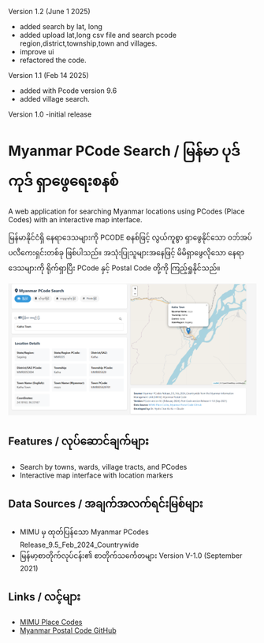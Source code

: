 Version 1.2 (June 1 2025)
- added search by lat, long
- added upload lat,long csv file and search pcode region,district,township,town and villages.
- improve ui
- refactored the code.

Version 1.1 (Feb 14 2025)
- added with Pcode version 9.6
- added village search.


Version 1.0
-initial release

# Myanmar PCode Search / မြန်မာ ပုဒ်ကုဒ် ရှာဖွေရေးစနစ်

A web application for searching Myanmar locations using PCodes (Place Codes) with an interactive map interface.

မြန်မာနိုင်ငံရှိ နေရာဒေသများကို PCODE စနစ်ဖြင့် လွယ်ကူစွာ ရှာဖွေနိုင်သော ဝဘ်အပ်ပလီကေးရှင်းတစ်ခု ဖြစ်ပါသည်။ အသုံးပြုသူများအနေဖြင့် မိမိရှာဖွေလိုသော နေရာဒေသများကို ရိုက်ရှာပြီး PCode နှင့် Postal Code တို့ကို ကြည့်ရှုနိုင်သည်။

![Myanmar PCode Search Application](image.png)

## Features / လုပ်ဆောင်ချက်များ

- Search by towns, wards, village tracts, and PCodes
- Interactive map interface with location markers

## Data Sources / အချက်အလက်ရင်းမြစ်များ

- MIMU မှ ထုတ်ပြန်သော Myanmar PCodes Release_9.5_Feb_2024_Countrywide
- မြန်မာ့စာတိုက်လုပ်ငန်း၏ စာတိုက်သင်္ကေတများ Version V-1.0 (September 2021)


## Links / လင့်များ

- [MIMU Place Codes](https://themimu.info/place-codes)
- [Myanmar Postal Code GitHub](https://github.com/MyanmarPost/MyanmarPostalCode)

